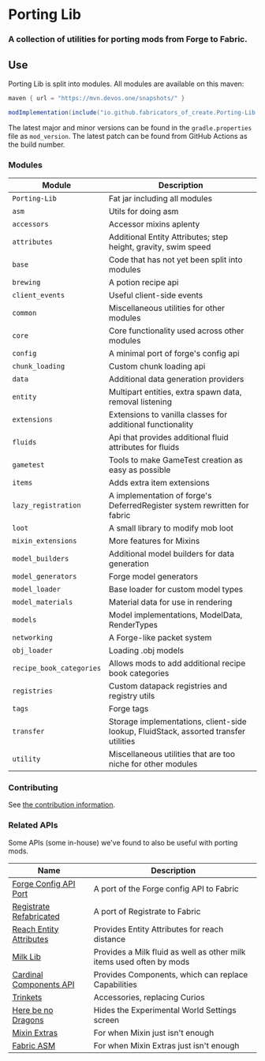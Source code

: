 # Porting Lib
### A collection of utilities for porting mods from Forge to Fabric.

## Use
Porting Lib is split into modules. All modules are available on this maven:
```groovy
maven { url = "https://mvn.devos.one/snapshots/" }
```
```groovy
modImplementation(include("io.github.fabricators_of_create.Porting-Lib:<module>:<version>"))
```

The latest major and minor versions can be found in the `gradle.properties` file as `mod_version`.
The latest patch can be found from GitHub Actions as the build number.

### Modules
| Module                   | Description                                                                          |
|--------------------------|--------------------------------------------------------------------------------------|
| `Porting-Lib`            | Fat jar including all modules                                                        |
| `asm`                    | Utils for doing asm                                                                  |
| `accessors`              | Accessor mixins aplenty                                                              |
| `attributes`             | Additional Entity Attributes; step height, gravity, swim speed                       |
| `base`                   | Code that has not yet been split into modules                                        |
| `brewing`                | A potion recipe api                                                                  |
| `client_events`          | Useful client-side events                                                            |
| `common`                 | Miscellaneous utilities for other modules                                            |
| `core`                   | Core functionality used across other modules                                         |
| `config`                 | A minimal port of forge's config api                                                 |
| `chunk_loading`          | Custom chunk loading api                                                             |
| `data`                   | Additional data generation providers                                                 |
| `entity`                 | Multipart entities, extra spawn data, removal listening                              |
| `extensions`             | Extensions to vanilla classes for additional functionality                           |
| `fluids`                 | Api that provides additional fluid attributes for fluids                             |
| `gametest`               | Tools to make GameTest creation as easy as possible                                  |
| `items`                  | Adds extra item extensions                                                           |
| `lazy_registration`      | A implementation of forge's DeferredRegister system rewritten for fabric             |
| `loot`                   | A small library to modify mob loot                                                   |
| `mixin_extensions`       | More features for Mixins                                                             |
| `model_builders`         | Additional model builders for data generation                                        |
| `model_generators`       | Forge model generators                                                               |
| `model_loader`           | Base loader for custom model types                                                   |
| `model_materials`        | Material data for use in rendering                                                   |
| `models`                 | Model implementations, ModelData, RenderTypes                                        |
| `networking`             | A Forge-like packet system                                                           |
| `obj_loader`             | Loading .obj models                                                                  |
| `recipe_book_categories` | Allows mods to add additional recipe book categories                                 |
| `registries`             | Custom datapack registries and registry utils                                        |
| `tags`                   | Forge tags                                                                           |
| `transfer`               | Storage implementations, client-side lookup, FluidStack, assorted transfer utilities |
| `utility`                | Miscellaneous utilities that are too niche for other modules                         |

### Contributing
See [the contribution information](CONTRIBUTING.md).

### Related APIs
Some APIs (some in-house) we've found to also be useful with porting mods.

| Name                                                                                        | Description                                                          |
|---------------------------------------------------------------------------------------------|----------------------------------------------------------------------|
| [Forge Config API Port](https://github.com/Fuzss/forgeconfigapiport-fabric)                 | A port of the Forge config API to Fabric                             |
| [Registrate Refabricated](https://github.com/Fabricators-of-Create/Registrate-Refabricated) | A port of Registrate to Fabric                                       |
| [Reach Entity Attributes](https://github.com/JamiesWhiteShirt/reach-entity-attributes)      | Provides Entity Attributes for reach distance                        |
| [Milk Lib](https://github.com/TropheusJ/milk-lib)                                           | Provides a Milk fluid as well as other milk items used often by mods |
| [Cardinal Components API](https://github.com/OnyxStudios/Cardinal-Components-API)           | Provides Components, which can replace Capabilities                  |
| [Trinkets](https://github.com/emilyploszaj/trinkets)                                        | Accessories, replacing Curios                                        |
| [Here be no Dragons](https://github.com/Parzivail-Modding-Team/HereBeNoDragons)             | Hides the Experimental World Settings screen                         |
| [Mixin Extras](https://github.com/LlamaLad7/MixinExtras)                                    | For when Mixin just isn't enough                                     |
| [Fabric ASM](https://github.com/Chocohead/Fabric-ASM)                                       | For when Mixin Extras just isn't enough                              |
